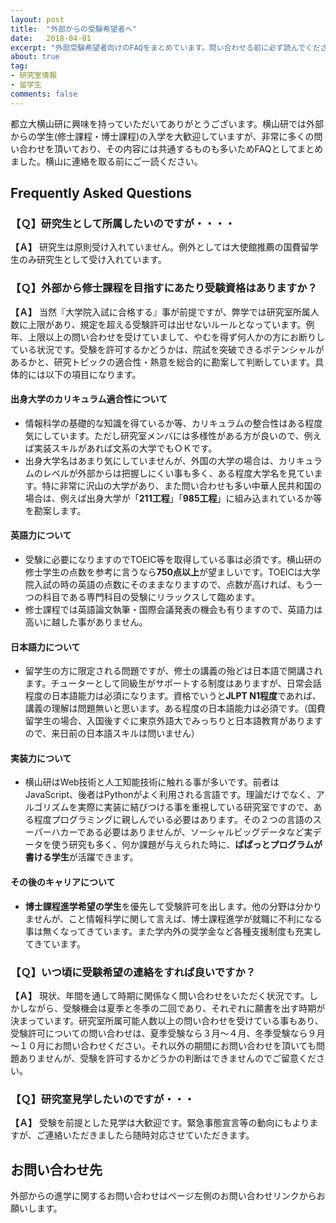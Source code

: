 ```yaml
---
layout: post
title:  "外部からの受験希望者へ"
date:   2018-04-01
excerpt: "外部受験希望者向けのFAQをまとめています。問い合わせる前に必ず読んでください。"
about: true
tag:
- 研究室情報
- 留学生 
comments: false
---
```


都立大横山研に興味を持っていただいてありがとうございます。横山研では外部からの学生(修士課程・博士課程)の入学を大歓迎していますが、非常に多くの問い合わせを頂いており、その内容には共通するものも多いためFAQとしてまとめました。横山に連絡を取る前にご一読ください。

## Frequently Asked Questions

### 【Ｑ】研究生として所属したいのですが・・・・

**【Ａ】** 研究生は原則受け入れていません。例外としては大使館推薦の国費留学生のみ研究生として受け入れています。

### 【Ｑ】外部から修士課程を目指すにあたり受験資格はありますか？

**【Ａ】** 当然『大学院入試に合格する』事が前提ですが、弊学では研究室所属人数に上限があり、規定を超える受験許可は出せないルールとなっています。例年、上限以上の問い合わせを受けていまして、やむを得ず何人かの方にお断りしている状況です。受験を許可するかどうかは、院試を突破できるポテンシャルがあるかと、研究トピックの適合性・熱意を総合的に勘案して判断しています。具体的には以下の項目になります。

#### 出身大学のカリキュラム適合性について

* 情報科学の基礎的な知識を得ているか等、カリキュラムの整合性はある程度気にしています。ただし研究室メンバには多様性がある方が良いので、例えば実装スキルがあれば文系の大学でもＯＫです。
* 出身大学名はあまり気にしていませんが、外国の大学の場合は、カリキュラムのレベルが外部からは把握しにくい事も多く、ある程度大学名を見ています。特に非常に沢山の大学があり、また問い合わせも多い中華人民共和国の場合は、例えば出身大学が「**211工程**」「**985工程**」に組み込まれているか等を勘案します。

#### 英語力について

* 受験に必要になりますのでTOEIC等を取得している事は必須です。横山研の修士学生の点数を参考に言うなら**750点以上**が望ましいです。TOEICは大学院入試の時の英語の点数にそのままなりますので、点数が高ければ、もう一つの科目である専門科目の受験にリラックスして臨めます。
* 修士課程では英語論文執筆・国際会議発表の機会も有りますので、英語力は高いに越した事がありません。

#### 日本語力について

* 留学生の方に限定される問題ですが、修士の講義の殆どは日本語で開講されます。チューターとして同級生がサポートする制度はありますが、日常会話程度の日本語能力は必須になります。資格でいうと**JLPT N1程度**であれば、講義の理解は問題無いと思います。ある程度の日本語能力は必須です。（国費留学生の場合、入国後すぐに東京外語大でみっちりと日本語教育がありますので、来日前の日本語スキルは問いません）

#### 実装力について

* 横山研はWeb技術と人工知能技術に触れる事が多いです。前者はJavaScript、後者はPythonがよく利用される言語です。理論だけでなく、アルゴリズムを実際に実装に結びつける事を重視している研究室ですので、ある程度プログラミングに親しんでいる必要はあります。その２つの言語のスーパーハカーである必要はありませんが、ソーシャルビッグデータなど実データを使う研究も多く、何か課題が与えられた時に、**ぱぱっとプログラムが書ける学生**が活躍できます。

#### その後のキャリアについて

* **博士課程進学希望の学生**を優先して受験許可を出します。他の分野は分かりませんが、こと情報科学に関して言えば、博士課程進学が就職に不利になる事は無くなってきています。また学内外の奨学金など各種支援制度も充実してきています。

### 【Ｑ】いつ頃に受験希望の連絡をすれば良いですか？

**【Ａ】** 現状、年間を通して時期に関係なく問い合わせをいただく状況です。しかしながら、受験機会は夏季と冬季の二回であり、それぞれに願書を出す時期が決まっています。研究室所属可能人数以上の問い合わせを受けている事もあり、受験許可についての問い合わせは、夏季受験なら３月～４月、冬季受験なら９月～１０月にお問い合わせください。それ以外の期間にお問い合わせを頂いても問題ありませんが、受験を許可するかどうかの判断はできませんのでご留意ください。
### 【Ｑ】研究室見学したいのですが・・・

**【Ａ】** 受験を前提とした見学は大歓迎です。緊急事態宣言等の動向にもよりますが、ご連絡いただきましたら随時対応させていただきます。

## お問い合わせ先

外部からの進学に関するお問い合わせはページ左側のお問い合わせリンクからお願いします。